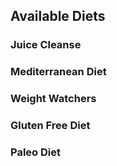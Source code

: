 ## Available Diets

### Juice Cleanse

### Mediterranean Diet

### Weight Watchers

### Gluten Free Diet

### Paleo Diet

### 


